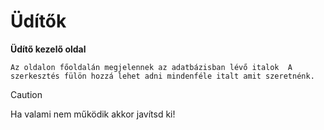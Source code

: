 # Üdítők

**Üdítő kezelő oldal**

```Az oldalon főoldalán megjelennek az adatbázisban lévő italok  A szerkesztés fülön hozzá lehet adni mindenféle italt amit szeretnénk.```

> [!CAUTION]
> Ha valami nem működik akkor javítsd ki!

